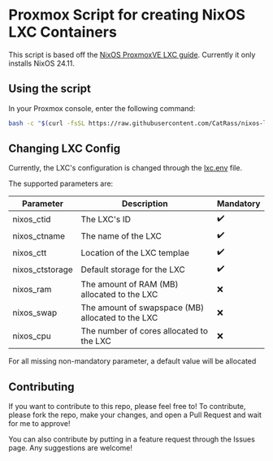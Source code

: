 # Proxmox Script for creating NixOS LXC Containers
This script is based off the [NixOS ProxmoxVE LXC guide](https://nixos.wiki/wiki/Proxmox_Linux_Container). Currently it only installs NixOS 24.11.

## Using the script
In your Proxmox console, enter the following command:
```bash
bash -c "$(curl -fsSL https://raw.githubusercontent.com/CatRass/nixos-lxc/refs/heads/main/install.sh)"
```

## Changing LXC Config
Currently, the LXC's configuration is changed through the [lxc.env](./src/lxc.env) file.

The supported parameters are:

|Parameter|Description|Mandatory|
|-|-|-|
nixos_ctid|The LXC's ID|✔️
nixos_ctname|The name of the LXC|✔️
nixos_ctt|Location of the LXC templae|✔️
nixos_ctstorage|Default storage for the LXC|✔️
nixos_ram|The amount of RAM (MB) allocated to the LXC|❌
nixos_swap|The amount of swapspace (MB) allocated to the LXC|❌
nixos_cpu|The number of cores allocated to the LXC|❌

For all missing non-mandatory parameter, a default value will be allocated

## Contributing
If you want to contribute to this repo, please feel free to! To contribute, please fork the repo, make your changes, and open a Pull Request and wait for me to approve!

You can also contribute by putting in a feature request through the Issues page. Any suggestions are welcome!